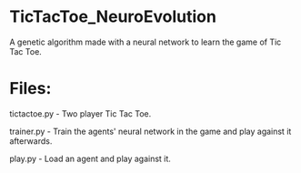 # TicTacToe_NeuroEvolution
A genetic algorithm made with a neural network to learn the game of Tic Tac Toe.

# Files:
tictactoe.py - 
Two player Tic Tac Toe.

trainer.py - 
Train the agents' neural network in the game and play against it afterwards.

play.py - 
Load an agent and play against it.